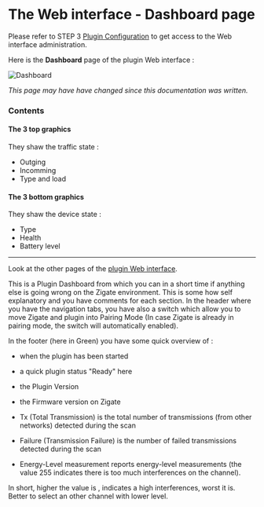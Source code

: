 # The Web interface - Dashboard page

Please refer to STEP 3 [Plugin Configuration](Plugin_Configuration.md) to get access to the Web interface administration.

Here is the __Dashboard__ page of the plugin Web interface :

![Dashboard](../Images/EN_WebUI-About.png)

*This page may have have changed since this documentation was written.*

### Contents

#### The 3 top graphics

They shaw the traffic state :
* Outging
* Incomming
* Type and load

#### The 3 bottom graphics

They shaw the device state :
* Type
* Health
* Battery level

------------------------------------------------
Look at the other pages of the [plugin Web interface](Home.md#plugins-web-interface).


This is a Plugin Dashboard from which you can in a short time if anything else is going wrong on the Zigate environment.
This is some how self explanatory and you have comments for each section.
In the header where you have the navigation tabs, you have also a switch which allow you to move Zigate and plugin into Pairing Mode (In case Zigate is already in pairing mode, the switch will automatically enabled).

In the footer (here in Green) you have some quick overview of :
* when the plugin has been started
* a quick plugin status "Ready" here
* the Plugin Version
* the Firmware version on Zigate

* Tx (Total Transmission) is the total number of transmissions (from other networks) detected during the scan
* Failure (Transmission Failure) is the number of failed transmissions detected during the scan
* Energy-Level measurement reports energy-level measurements (the value 255 indicates there is too much interferences on the channel).

In short, higher the value is , indicates a high interferences, worst it is. Better to select an other channel with lower level.
